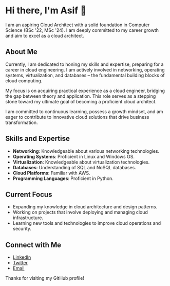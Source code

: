 # Hi there, I'm Asif 👋

I am an aspiring Cloud Architect with a solid foundation in Computer Science (BSc '22, MSc '24). I am deeply committed to my career growth and aim to excel as a cloud architect. 

## About Me

Currently, I am dedicated to honing my skills and expertise, preparing for a career in cloud engineering. I am actively involved in networking, operating systems, virtualization, and databases – the fundamental building blocks of cloud computing. 

My focus is on acquiring practical experience as a cloud engineer, bridging the gap between theory and application. This role serves as a stepping stone toward my ultimate goal of becoming a proficient cloud architect. 

I am committed to continuous learning, possess a growth mindset, and am eager to contribute to innovative cloud solutions that drive business transformation.

## Skills and Expertise
- **Networking**: Knowledgeable about various networking technologies.
- **Operating Systems**: Proficient in Linux and Windows OS.
- **Virtualization**: Knowledgeable about virtualization technologies.
- **Databases**: Understanding of SQL and NoSQL databases.
- **Cloud Platforms**: Familiar with AWS.
- **Programming Languages**: Proficient in Python.

## Current Focus
- Expanding my knowledge in cloud architecture and design patterns.
- Working on projects that involve deploying and managing cloud infrastructure.
- Learning new tools and technologies to improve cloud operations and security.

## Connect with Me
- [LinkedIn](https://www.linkedin.com/in/asif0108/)
- [Twitter](https://x.com/asif26073)
- [Email](mailto:asif26073@gmail.com)

Thanks for visiting my GitHub profile!
